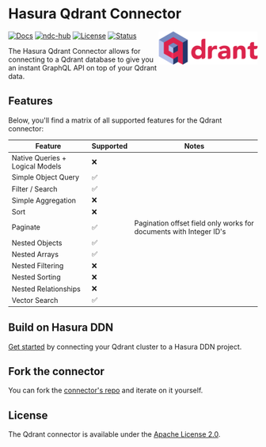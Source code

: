 # Hasura Qdrant Connector

<a href="https://qdrant.tech/"><img src="https://github.com/hasura/ndc-qdrant/blob/main/docs/logo.png" align="right" width="200"></a>

[![Docs](https://img.shields.io/badge/docs-v3.x-brightgreen.svg?style=flat)](https://hasura.io/connectors/qdrant)
[![ndc-hub](https://img.shields.io/badge/ndc--hub-qdrant-blue.svg?style=flat)](https://hasura.io/connectors/qdrant)
[![License](https://img.shields.io/badge/license-Apache--2.0-purple.svg?style=flat)](https://github.com/hasura/ndc-qdrant/blob/main/LICENSE.txt)
[![Status](https://img.shields.io/badge/status-alpha-yellow.svg?style=flat)](https://github.com/hasura/ndc-qdrant/blob/main/README.md)

The Hasura Qdrant Connector allows for connecting to a Qdrant database to give you an instant GraphQL API on top of your
Qdrant data.

## Features

Below, you'll find a matrix of all supported features for the Qdrant connector:

| Feature                         | Supported | Notes                                                              |
| ------------------------------- | --------- | ------------------------------------------------------------------ |
| Native Queries + Logical Models | ❌        |                                                                    |
| Simple Object Query             | ✅        |                                                                    |
| Filter / Search                 | ✅        |                                                                    |
| Simple Aggregation              | ❌        |                                                                    |
| Sort                            | ❌        |                                                                    |
| Paginate                        | ✅        | Pagination offset field only works for documents with Integer ID's |
| Nested Objects                  | ✅        |                                                                    |
| Nested Arrays                   | ✅        |                                                                    |
| Nested Filtering                | ❌        |                                                                    |
| Nested Sorting                  | ❌        |                                                                    |
| Nested Relationships            | ❌        |                                                                    |
| Vector Search                   | ✅        |                                                                    |

## Build on Hasura DDN

[Get started](https://hasura.io/docs/3.0/how-to-build-with-ddn/with-qdrant) by connecting your Qdrant cluster to a Hasura DDN project.

## Fork the connector

You can fork the [connector's repo](https://github.com/hasura/ndc-qdrant) and iterate on it yourself.

## License

The Qdrant connector is available under the [Apache License 2.0](https://www.apache.org/licenses/LICENSE-2.0).
